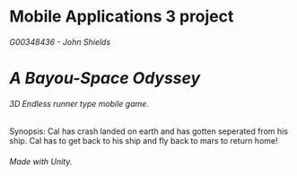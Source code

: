 # Mobile Applications 3 project 
###### G00348436 - John Shields
# *A Bayou-Space Odyssey*
###### 3D Endless runner type mobile game.
Synopsis: Cal has crash landed on earth and has gotten seperated from his ship. 
Cal has to get back to his ship and fly back to mars to return home!
###### Made with Unity.
 
